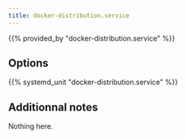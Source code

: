 ```yaml
---
title: docker-distribution.service
---
```


{{% provided_by "docker-distribution.service" %}}

## Options

{{% systemd_unit "docker-distribution.service" %}}

## Additionnal notes

Nothing here.